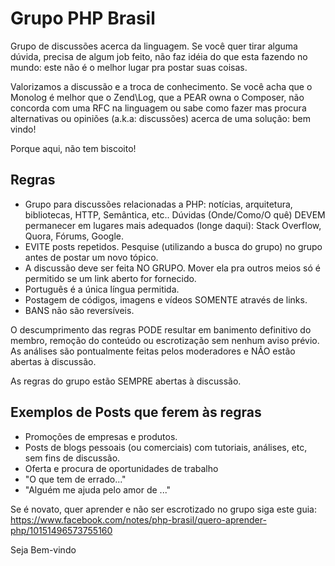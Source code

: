 # Grupo PHP Brasil

Grupo de discussões acerca da linguagem. Se você quer tirar alguma dúvida, precisa de algum job feito, não faz idéia do que esta fazendo no mundo: este não é o melhor lugar pra postar suas coisas.

Valorizamos a discussão e a troca de conhecimento. Se você acha que o Monolog é melhor que o Zend\Log, que a PEAR owna o Composer, não concorda com uma RFC na linguagem ou sabe como fazer mas procura alternativas ou opiniões (a.k.a: discussões) acerca de uma solução: bem vindo!

Porque aqui, não tem biscoito!

## Regras

- Grupo para discussões relacionadas a PHP: notícias, arquitetura, bibliotecas, HTTP, Semântica, etc..
  Dúvidas (Onde/Como/O quê) DEVEM permanecer em lugares mais adequados (longe daqui): Stack Overflow, Quora, Fórums, Google.
- EVITE posts repetidos.
  Pesquise (utilizando a busca do grupo) no grupo antes de postar um novo tópico.
- A discussão deve ser feita NO GRUPO.
  Mover ela pra outros meios só é permitido se um link aberto for fornecido.
- Português é a única língua permitida.
- Postagem de códigos, imagens e vídeos SOMENTE através de links.
- BANS não são reversíveis.

O descumprimento das regras PODE resultar em banimento definitivo do membro, remoção do conteúdo ou escrotização sem nenhum aviso prévio.
As análises são pontualmente feitas pelos moderadores e NÃO estão abertas à discussão.

As regras do grupo estão SEMPRE abertas à discussão.

## Exemplos de Posts que ferem às regras

- Promoções de empresas e produtos.
- Posts de blogs pessoais (ou comerciais) com tutoriais, análises, etc, sem fins de discussão.
- Oferta e procura de oportunidades de trabalho
- "O que tem de errado..."
- "Alguém me ajuda pelo amor de ..."

Se é novato, quer aprender e não ser escrotizado no grupo siga este guia:
https://www.facebook.com/notes/php-brasil/quero-aprender-php/10151496573755160

Seja Bem-vindo

